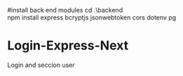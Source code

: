 #install back end modules
cd .\backend\
npm install express bcryptjs jsonwebtoken cors dotenv pg

# Login-Express-Next
Login and seccion user
